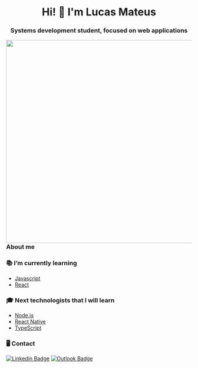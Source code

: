 <h1 align="center">Hi! 👋 I'm Lucas Mateus</h1>
<h3 align="center">Systems development student, focused on web applications</h3>
<img src="https://cdn.dribbble.com/users/1355613/screenshots/10374655/media/5691629ca1e7389c34a9c0dae158b976.gif" alt="" width = 550vw align=right>

### About me
  
  
### 📚 I’m currently learning
  - [Javascript](https://developer.mozilla.org/pt-BR/docs/Web/JavaScript)
  - [React](https://reactjs.org) 
### 🎓 Next technologists that I will learn 
  - [Node.js](https://nodejs.org/en/)
  - [React Native](https://facebook.github.io/react-native/)
  - [TypeScript](https://www.typescriptlang.org/)
  
### 🖥 Contact
[![Linkedin Badge](https://img.shields.io/badge/-Linkedin-6633cc?style=flat-square&logo=Linkedin&logoColor=white&link=https://https://www.linkedin.com/in/lucas-mateus-770219198/)](https://www.linkedin.com/in/lucas-mateus-770219198/) [![Outlook Badge](https://img.shields.io/badge/-Email-6633cc?style=flat-square&logo=microsoft%20outlook&logoColor=white&link=mailto:lucas-mateus.dc@hotmail.com)](mailto:lucas-mateus.dc@hotmail.com)
